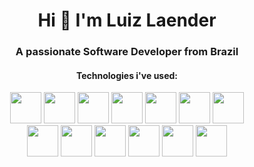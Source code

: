 <h1 align="center">Hi 👋 I'm Luiz Laender</h1>
<h3 align="center">A passionate Software Developer from Brazil</h3>
<h4 align="center">Technologies i've used:</h4> 
<div align="center">
  <span title="C programming language"><a href='https://en.wikipedia.org/wiki/C_(programming_language)' rel='C_programming_language'><img width='50px' src='https://upload.wikimedia.org/wikipedia/commons/thumb/1/18/C_Programming_Language.svg/350px-C_Programming_Language.svg.png?20201031132917'/></a></span>
  <span title="Vim text editor"><a href='https://en.wikipedia.org/wiki/Vim_(text_editor)' rel='vim_text_editor' ><img width='50px' src='https://upload.wikimedia.org/wikipedia/commons/thumb/9/9f/Vimlogo.svg/1200px-Vimlogo.svg.png'/></a></span>
  <span title="Git control version"><a href='https://git-scm.com/' rel='git_version_control_system' ><img width='50px' src='https://jyroneparker.com/wp-content/uploads/2019/10/Git-Icon-1788C.png'/></a></span>
  <span title="Bash shell and command language"><a href='https://www.gnu.org/software/bash/' rel='bash_shell_and_command_language' ><img width='50px' src='https://upload.wikimedia.org/wikipedia/commons/thumb/4/4b/Bash_Logo_Colored.svg/512px-Bash_Logo_Colored.svg.png?20180723054350'/></a></span>
  <span title="Lua programming language"><a href='https://www.lua.org/' rel='lua_programming_language'><img height='50px' src='https://upload.wikimedia.org/wikipedia/commons/thumb/c/cf/Lua-Logo.svg/1024px-Lua-Logo.svg.png'/></a></span>
  <span title="Love2D game engine"><a href='https://love2d.org/' rel='love2d_game_engine'><img height='50px' src='https://i.imgur.com/8cWgxgQ.png' rel='love2d_gameengine'/></a></span>
  <span title="HTML programming language"><a href='https://en.wikipedia.org/wiki/HTML' rel='html_programming_language' ><img height='50px' src='https://upload.wikimedia.org/wikipedia/commons/thumb/6/61/HTML5_logo_and_wordmark.svg/1024px-HTML5_logo_and_wordmark.svg.png'/></a></span><br>
  <span title="CSS programming language"><a href='https://en.wikipedia.org/wiki/CSS' rel='css_programming_language' ><img height='50px' src='https://upload.wikimedia.org/wikipedia/commons/thumb/d/d5/CSS3_logo_and_wordmark.svg/800px-CSS3_logo_and_wordmark.svg.png'/></a></span>
  <span title="Javascript programming language"><a href='https://www.javascript.com/' rel='javascript_programming_language' ><img height='50px' src='https://www.computerhope.com/jargon/j/javascript.png'/></a></span>
  <span title="Python programming language"><a href='https://www.python.org/' rel='python_programming_language' ><img height='50px' src='https://upload.wikimedia.org/wikipedia/commons/thumb/c/c3/Python-logo-notext.svg/800px-Python-logo-notext.svg.png'/></a></span>
  <span title="Angular framework"><a href='https://en.wikipedia.org/wiki/Angular_%28web_framework%29' rel='angular_framework' ><img height='50px' src='https://upload.wikimedia.org/wikipedia/commons/thumb/c/cf/Angular_full_color_logo.svg/1024px-Angular_full_color_logo.svg.png'/></a></span>
  <span title="React framework"><a href='https://react.dev/' rel='react_framework' ><img height='50px' src='https://upload.wikimedia.org/wikipedia/commons/thumb/a/a7/React-icon.svg/1024px-React-icon.svg.png'/></a></span>
  <span title="Firebase backend cloud services"><a href='https://firebase.google.com/?hl=pt-br' rel='firebase_backend_cloud_services' ><img height='50px' src='https://miro.medium.com/v2/resize:fit:600/format:webp/1*R4c8lHBHuH5qyqOtZb3h-w.png'/></a></span>
</div>
